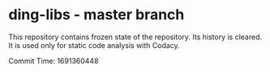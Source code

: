 # ding-libs - master branch

This repository contains frozen state of the repository.
Its history is cleared. It is used only for static code
analysis with Codacy.

Commit Time: 1691360448